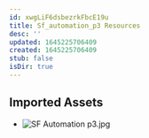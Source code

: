 ```yaml
---
id: xwgLiF6dsbezrkFbcE19u
title: Sf_automation_p3 Resources
desc: ''
updated: 1645225706409
created: 1645225706409
stub: false
isDir: true
---
```

## Imported Assets
- ![SF Automation p3.jpg](/assets/sf-automation-p3.jpg)
